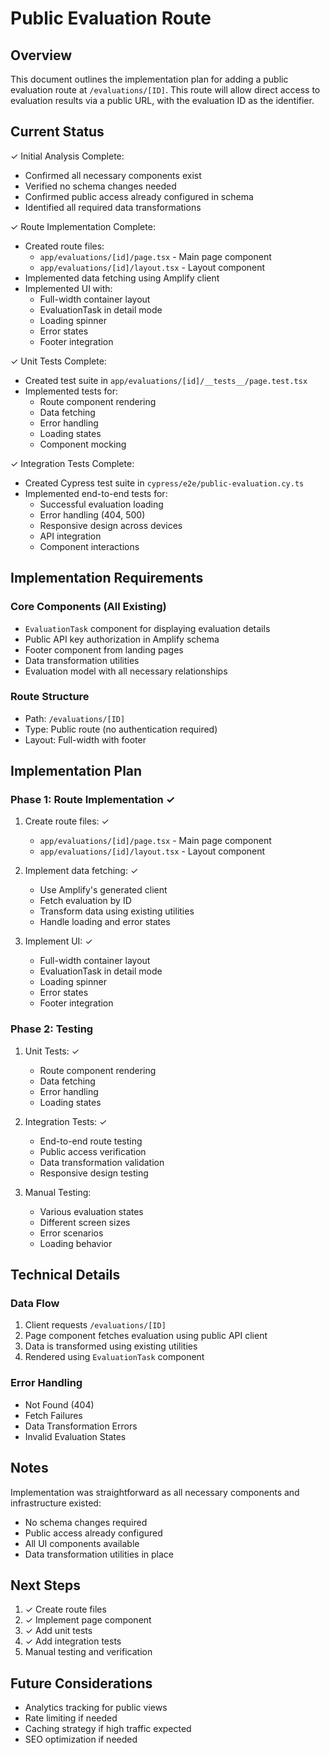 # Public Evaluation Route

## Overview
This document outlines the implementation plan for adding a public evaluation route at `/evaluations/[ID]`. This route will allow direct access to evaluation results via a public URL, with the evaluation ID as the identifier.

## Current Status
✓ Initial Analysis Complete:
- Confirmed all necessary components exist
- Verified no schema changes needed
- Confirmed public access already configured in schema
- Identified all required data transformations

✓ Route Implementation Complete:
- Created route files:
  - `app/evaluations/[id]/page.tsx` - Main page component
  - `app/evaluations/[id]/layout.tsx` - Layout component
- Implemented data fetching using Amplify client
- Implemented UI with:
  - Full-width container layout
  - EvaluationTask in detail mode
  - Loading spinner
  - Error states
  - Footer integration

✓ Unit Tests Complete:
- Created test suite in `app/evaluations/[id]/__tests__/page.test.tsx`
- Implemented tests for:
  - Route component rendering
  - Data fetching
  - Error handling
  - Loading states
  - Component mocking

✓ Integration Tests Complete:
- Created Cypress test suite in `cypress/e2e/public-evaluation.cy.ts`
- Implemented end-to-end tests for:
  - Successful evaluation loading
  - Error handling (404, 500)
  - Responsive design across devices
  - API integration
  - Component interactions

## Implementation Requirements

### Core Components (All Existing)
- `EvaluationTask` component for displaying evaluation details
- Public API key authorization in Amplify schema
- Footer component from landing pages
- Data transformation utilities
- Evaluation model with all necessary relationships

### Route Structure
- Path: `/evaluations/[ID]`
- Type: Public route (no authentication required)
- Layout: Full-width with footer

## Implementation Plan

### Phase 1: Route Implementation ✓
1. Create route files: ✓
   - `app/evaluations/[id]/page.tsx` - Main page component
   - `app/evaluations/[id]/layout.tsx` - Layout component

2. Implement data fetching: ✓
   - Use Amplify's generated client
   - Fetch evaluation by ID
   - Transform data using existing utilities
   - Handle loading and error states

3. Implement UI: ✓
   - Full-width container layout
   - EvaluationTask in detail mode
   - Loading spinner
   - Error states
   - Footer integration

### Phase 2: Testing
1. Unit Tests: ✓
   - Route component rendering
   - Data fetching
   - Error handling
   - Loading states

2. Integration Tests: ✓
   - End-to-end route testing
   - Public access verification
   - Data transformation validation
   - Responsive design testing

3. Manual Testing:
   - Various evaluation states
   - Different screen sizes
   - Error scenarios
   - Loading behavior

## Technical Details

### Data Flow
1. Client requests `/evaluations/[ID]`
2. Page component fetches evaluation using public API client
3. Data is transformed using existing utilities
4. Rendered using `EvaluationTask` component

### Error Handling
- Not Found (404)
- Fetch Failures
- Data Transformation Errors
- Invalid Evaluation States

## Notes
Implementation was straightforward as all necessary components and infrastructure existed:
- No schema changes required
- Public access already configured
- All UI components available
- Data transformation utilities in place

## Next Steps
1. ✓ Create route files
2. ✓ Implement page component
3. ✓ Add unit tests
4. ✓ Add integration tests
5. Manual testing and verification

## Future Considerations
- Analytics tracking for public views
- Rate limiting if needed
- Caching strategy if high traffic expected
- SEO optimization if needed 